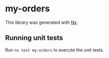 # my-orders

This library was generated with [Nx](https://nx.dev).

## Running unit tests

Run `nx test my-orders` to execute the unit tests.
